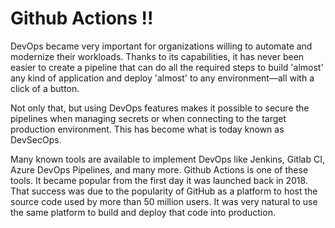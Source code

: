 # Github Actions !!

DevOps became very important for organizations willing to automate and modernize their workloads. Thanks to its capabilities, it has never been easier to create a pipeline that can do all the required steps to build 'almost' any kind of application and deploy 'almost' to any environment—all with a click of a button.

Not only that, but using DevOps features makes it possible to secure the pipelines when managing secrets or when connecting to the target production environment. This has become what is today known as DevSecOps.

Many known tools are available to implement DevOps like Jenkins, Gitlab CI, Azure DevOps Pipelines, and many more. Github Actions is one of these tools. It became popular from the first day it was launched back in 2018. That success was due to the popularity of GitHub as a platform to host the source code used by more than 50 million users. It was very natural to use the same platform to build and deploy that code into production.

